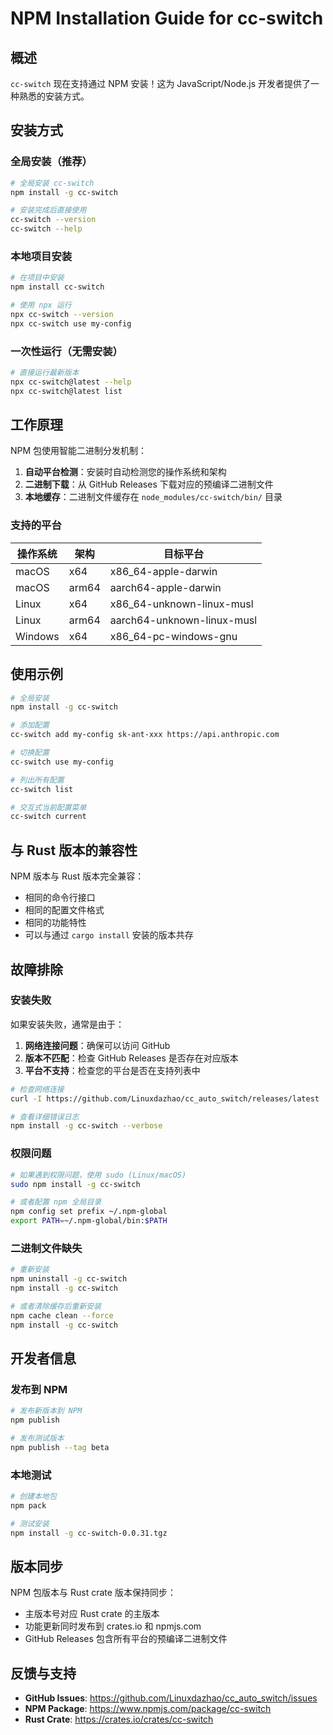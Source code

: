 # NPM Installation Guide for cc-switch

## 概述

`cc-switch` 现在支持通过 NPM 安装！这为 JavaScript/Node.js 开发者提供了一种熟悉的安装方式。

## 安装方式

### 全局安装（推荐）

```bash
# 全局安装 cc-switch
npm install -g cc-switch

# 安装完成后直接使用
cc-switch --version
cc-switch --help
```

### 本地项目安装

```bash
# 在项目中安装
npm install cc-switch

# 使用 npx 运行
npx cc-switch --version
npx cc-switch use my-config
```

### 一次性运行（无需安装）

```bash
# 直接运行最新版本
npx cc-switch@latest --help
npx cc-switch@latest list
```

## 工作原理

NPM 包使用智能二进制分发机制：

1. **自动平台检测**：安装时自动检测您的操作系统和架构
2. **二进制下载**：从 GitHub Releases 下载对应的预编译二进制文件
3. **本地缓存**：二进制文件缓存在 `node_modules/cc-switch/bin/` 目录

### 支持的平台

| 操作系统 | 架构 | 目标平台 |
|---------|------|----------|
| macOS | x64 | x86_64-apple-darwin |
| macOS | arm64 | aarch64-apple-darwin |
| Linux | x64 | x86_64-unknown-linux-musl |
| Linux | arm64 | aarch64-unknown-linux-musl |
| Windows | x64 | x86_64-pc-windows-gnu |

## 使用示例

```bash
# 全局安装
npm install -g cc-switch

# 添加配置
cc-switch add my-config sk-ant-xxx https://api.anthropic.com

# 切换配置
cc-switch use my-config

# 列出所有配置
cc-switch list

# 交互式当前配置菜单
cc-switch current
```

## 与 Rust 版本的兼容性

NPM 版本与 Rust 版本完全兼容：
- 相同的命令行接口
- 相同的配置文件格式
- 相同的功能特性
- 可以与通过 `cargo install` 安装的版本共存

## 故障排除

### 安装失败

如果安装失败，通常是由于：

1. **网络连接问题**：确保可以访问 GitHub
2. **版本不匹配**：检查 GitHub Releases 是否存在对应版本
3. **平台不支持**：检查您的平台是否在支持列表中

```bash
# 检查网络连接
curl -I https://github.com/Linuxdazhao/cc_auto_switch/releases/latest

# 查看详细错误日志
npm install -g cc-switch --verbose
```

### 权限问题

```bash
# 如果遇到权限问题，使用 sudo (Linux/macOS)
sudo npm install -g cc-switch

# 或者配置 npm 全局目录
npm config set prefix ~/.npm-global
export PATH=~/.npm-global/bin:$PATH
```

### 二进制文件缺失

```bash
# 重新安装
npm uninstall -g cc-switch
npm install -g cc-switch

# 或者清除缓存后重新安装
npm cache clean --force
npm install -g cc-switch
```

## 开发者信息

### 发布到 NPM

```bash
# 发布新版本到 NPM
npm publish

# 发布测试版本
npm publish --tag beta
```

### 本地测试

```bash
# 创建本地包
npm pack

# 测试安装
npm install -g cc-switch-0.0.31.tgz
```

## 版本同步

NPM 包版本与 Rust crate 版本保持同步：
- 主版本号对应 Rust crate 的主版本
- 功能更新同时发布到 crates.io 和 npmjs.com
- GitHub Releases 包含所有平台的预编译二进制文件

## 反馈与支持

- **GitHub Issues**: https://github.com/Linuxdazhao/cc_auto_switch/issues
- **NPM Package**: https://www.npmjs.com/package/cc-switch
- **Rust Crate**: https://crates.io/crates/cc-switch